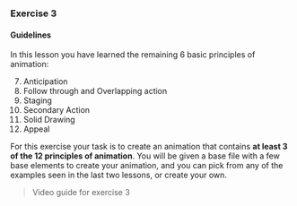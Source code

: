 ### Exercise 3

#### Guidelines

In this lesson you have learned the remaining 6 basic principles of animation:

7. Anticipation
8. Follow through and Overlapping action
9. Staging
10. Secondary Action
11. Solid Drawing
12. Appeal

For this exercise your task is to create an animation that contains **at least 3 of the 12 principles of animation**. You will be given a base file with a few base elements to create your animation, and you can pick from any of the examples seen in the last two lessons, or create your own.

> Video guide for exercise 3
